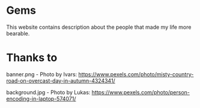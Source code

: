 # Gems
This website contains description about the people that made my life more bearable.

# Thanks to
banner.png - Photo by Ivars: https://www.pexels.com/photo/misty-country-road-on-overcast-day-in-autumn-4324341/

background.jpg - Photo by Lukas: https://www.pexels.com/photo/person-encoding-in-laptop-574071/